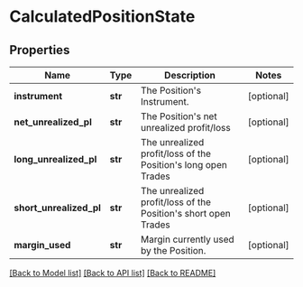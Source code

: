 # CalculatedPositionState

## Properties
Name | Type | Description | Notes
------------ | ------------- | ------------- | -------------
**instrument** | **str** | The Position&#39;s Instrument. | [optional] 
**net_unrealized_pl** | **str** | The Position&#39;s net unrealized profit/loss | [optional] 
**long_unrealized_pl** | **str** | The unrealized profit/loss of the Position&#39;s long open Trades | [optional] 
**short_unrealized_pl** | **str** | The unrealized profit/loss of the Position&#39;s short open Trades | [optional] 
**margin_used** | **str** | Margin currently used by the Position. | [optional] 

[[Back to Model list]](../README.md#documentation-for-models) [[Back to API list]](../README.md#documentation-for-api-endpoints) [[Back to README]](../README.md)


